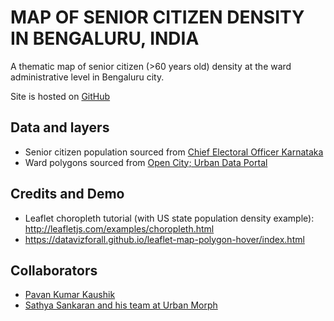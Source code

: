 # MAP OF SENIOR CITIZEN DENSITY IN BENGALURU, INDIA
A thematic map of senior citizen (>60 years old) density at the ward administrative level in Bengaluru city.

Site is hosted on <a href="https://pages.github.com/" rel="nofollow"> GitHub</a>

## Data and layers
- Senior citizen population sourced from <a href="https://ceokarnataka.kar.nic.in/" rel="nofollow"> Chief Electoral Officer Karnataka</a>
- Ward polygons sourced from <a href="http://opencity.in/data/bbmp-wards" rel="nofollow"> Open City; Urban Data Portal</a>


## Credits and Demo
- Leaflet choropleth tutorial (with US state population density example): http://leafletjs.com/examples/choropleth.html
- https://datavizforall.github.io/leaflet-map-polygon-hover/index.html

## Collaborators
- <a href="https://github.com/pvnkmrksk"> Pavan Kumar Kaushik</a>
- <a href="https://sites.google.com/urbanmorph.com/urbanmorph/health"> Sathya Sankaran and his team at Urban Morph</a>